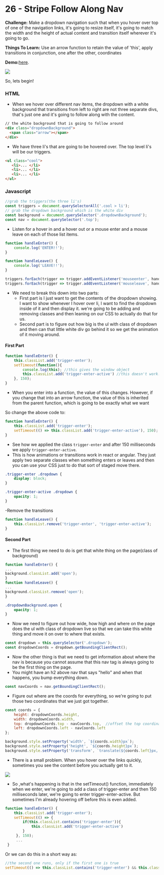 # 26 - Stripe Follow Along Nav

**Challenge:** Make a dropdown navigation such that when you hover over top of one of the navigation links, it's going to resize itself, it's going to match the width and the height of actual content and transition itself wherever it's going to go.

**Things To Learn:** Use an arrow function to retain the value of 'this', apply transitions in conjunction, one after the other, coordinates

**Demo:**[here](https://tjgillweb.github.io/JavaScript30/26%20-%20Stripe%20Follow%20Along%20Nav/).

![](images/follow-along-nav.gif)

So, lets begin!

### HTML
- When we hover over different nav items, the dropdown with a white background that transitions from left to right are not three separate divs, that's just one and it's going to follow along with the content.
```HTML
// the white background that is going to follow around
<div class="dropdownBackground">
  <span class="arrow"></span>
</div>
```
- We have three li's that are going to be hovered over. The top level li's will be our triggers. 
```HTML
<ul class="cool">
   <li>... </li>
   <li>... </li>
   <li>... </li>
</ul>
```

### Javascript
```Javascript
//grab the triggers(the three li's)
const triggers = document.querySelectorAll('.cool > li');
// grab the dropdown background which is the white div
const background = document.querySelector('.dropdownBackground');
const nav = document.querySelector('.top');
```

- Listen for a hover in and a hover out or a mouse enter and a mouse leave on each of those list items. 
```Javascript
function handleEnter() {
    console.log('ENTER!!');
}

function handleLeave() {
    console.log('LEAVE!!');
}

triggers.forEach(trigger => trigger.addEventListener('mouseenter', handleEnter));
triggers.forEach(trigger => trigger.addEventListener('mouseleave', handleLeave));
```

- We need to break this down into two parts:
  - First part is I just want to get the contents of the dropdown showing. I want to show whenever I hover over li, I want to find the dropdown inside of it and then display it. we're going to be adding and removing classes and then leaning on our CSS to actually do that for us.
  - Second part is to figure out how big is the ul with class of dropdown and then can that little white div go behind it so we get the animation of it moving around.
  
#### First Part
```Javascript  
function handleEnter() {
    this.classList.add('trigger-enter');
    setTimeout(function(){
        console.log(this); //this gives the window object
        this.classList.add('trigger-enter-active') //this doesn't work.
    }, 150);
}
```
- When you enter into a function, the value of this changes. However, if you change that into an arrow function, the value of this is inherited from the parent function, which is going to be exactly what we want

So change the above code to: 
```Javascript  
function handleEnter() {
    this.classList.add('trigger-enter');
    setTimeout(() => this.classList.add('trigger-enter-active'), 150);
}
```
- See how we applied the class `trigger-enter` and  after 150 milliseconds we apply `trigger-enter-active`.
- This is how animations or transitions work in react or angular. They just apply two separate classes when something enters or leaves and then you can use your CSS just to do that sort of staged move there.

```CSS
.trigger-enter .dropdown {
    display: block;
}

.trigger-enter-active .dropdown {
    opacity: 1;
}
```
-Remove the transitions
```Javascript  
function handleLeave() {
    this.classList.remove('trigger-enter', 'trigger-enter-active');
}
```

#### Second Part
- The first thing we need to do is get that white thing on the page(class of background)
```Javascript
function handleEnter() {
...
background.classList.add('open');
}
function handleLeave() {
...
background.classList.remove('open');
}
```
```CSS
.dropdownBackground.open {
    opacity: 1;
}
```
- Now we need to figure out how wide, how high and where on the page does the ul with class of dropdown live so that we can take this white thing and move it on over to where that exists.
```Javascript
const dropdown = this.querySelector('.dropdown');
const dropdownCoords = dropdown.getBoundingClientRect();
```
- Now the other thing is that we need to get information about where the nav is because you cannot assume that this nav tag is always going to be the first thing on the page.
- You might have an h2 above nav that says "hello" and when that happens, you bump everything down.
```Javascript
const navCoords = nav.getBoundingClientRect();
```
- Figure out where are the coords for everything, so we're going to put those two coordinates that we just got together.
```Javascript
const coords = {
    height: dropdownCoords.height,
    width: dropdownCoords.width,
    top: dropdownCoords.top - navCoords.top,  //offset the top coordinates
    left: dropdownCoords.left - navCoords.left
};

background.style.setProperty('width', `${coords.width}px`);
background.style.setProperty('height', `${coords.height}px`);
background.style.setProperty('transform', `translate(${coords.left}px, ${coords.top}px)`);
```

- There is a small problem. When you hover over the links quickly, sometimes you see the content before you actually get to it.

![](images/nav-quick.gif)

- So ,what's happening is that in the setTimeout() function, immediately when we enter, we're going to add a class of trigger-enter and then 150 milliseconds later, we're going to enter trigger-enter-active. But sometimes I'm already hovering off before this is even added.
```Javascript
function handleEnter() {
    this.classList.add('trigger-enter');
    setTimeout(() => {
        if(this.classList.contains('trigger-enter')){
            this.classList.add('trigger-enter-active')
        }
     }, 150);
     ...
 }
 ```
 
 Or we can do this in a short way as:
 ```Javascript
 //the second one runs, only if the first one is true
 setTimeout(() => this.classList.contains('trigger-enter') && this.classList.add('trigger-enter-active'), 150);
 ```
 

